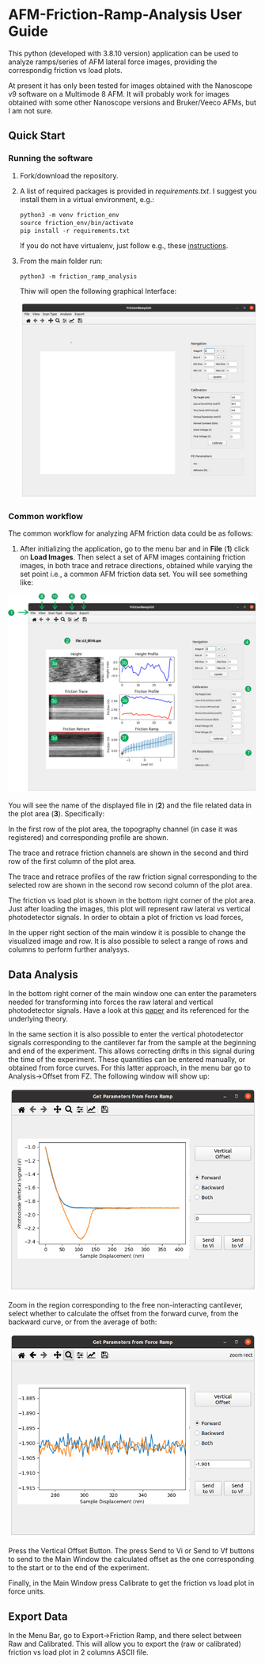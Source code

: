 # AFM-Friction-Ramp-Analysis User Guide

This python (developed with 3.8.10 version) application can be used to analyze ramps/series of AFM lateral force images, providing the correspondig friction vs load plots. 

At present it has only been tested for images obtained with the Nanoscope v9 software on a Multimode 8 AFM. It will probably work for images obtained with some other Nanoscope versions and Bruker/Veeco AFMs, but I am not sure.

## Quick Start

### Running the software

1. Fork/download the repository. 
2. A list of required packages is provided in *requirements.txt*. I suggest you install them in a virtual environment, e.g.:
	```
	python3 -m venv friction_env
	source friction_env/bin/activate
	pip install -r requirements.txt
	```
	If you do not have virtualenv, just follow e.g., these [instructions](https://virtualenv.pypa.io/en/latest/installation.html).
3. From the main folder run:
	```
	python3 -m friction_ramp_analysis
	```
	Thiw will open the following graphical Interface:
	
	![Main Window](UserGuideImages/MainWindow.png)

### Common workflow

The common workflow for analyzing AFM friction data could be as follows:

1. After initializing the application, go to the menu bar and in **File** (**1**) click on **Load Images**. Then select a set of AFM images containing friction images, in both trace and retrace directions, 
obtained while varying the set point i.e., a common AFM friction data set. You will see something like:

![Main Window](UserGuideImages/MainWindowWithData.png)

You will see the name of the displayed file in (**2**) and the file related data in the plot area (**3**). Specifically:

In the first row of the plot area, the topography channel (in case it was registered) and corresponding profile are shown.

The trace and retrace friction channels are shown in the second and third row of the first column of the plot area.

The trace and retrace profiles of the raw friction signal corresponding to the selected row are shown in the second row second column of the plot area.

The friction vs load plot is shown in the bottom right corner of the plot area. Just after loading the images, this plot will represent raw lateral vs vertical photodetector signals. In order to obtain a plot of friction vs load forces, 

In the upper right section of the main window it is possible to change the visualized image and row. It is also possible to select a range of rows and columns to perform further analysys.

## Data Analysis
In the bottom right corner of the main window one can enter the parameters needed for transforming into forces the raw lateral and vertical photodetector signals. Have a look at this [paper](https://pubs.acs.org/doi/full/10.1021/la201673r) and its referenced for the underlying theory.

In the same section it is also possible to enter the vertical photodetector signals corresponding to the cantilever far from the sample at the beginning and end of the experiment. 
This allows correcting drifts in this signal during the time of the experiment. These quantities can be entered manually, or obtained from force curves. For this latter approach, in the menu bar 
go to Analysis->Offset from FZ. The following window will show up:

![FZ GUI](UserGuideImages/FZ1.png)

Zoom in the region corresponding to the free non-interacting cantilever, select whether to calculate the offset from the forward curve, from the backward curve, or from the average of both:

![FZ GUI](UserGuideImages/FZ2.png)

Press the Vertical Offset Button. The press Send to Vi or Send to Vf buttons to send to the Main Window the calculated offset as the one corresponding to the start or to the end of the experiment.

Finally, in the Main Window press Calibrate to get the friction vs load plot in force units.

## Export Data
In the Menu Bar, go to Export->Friction Ramp, and there select between Raw and Calibrated. This will allow you to export the (raw or calibrated) friction vs load plot in 2 columns ASCII file.


